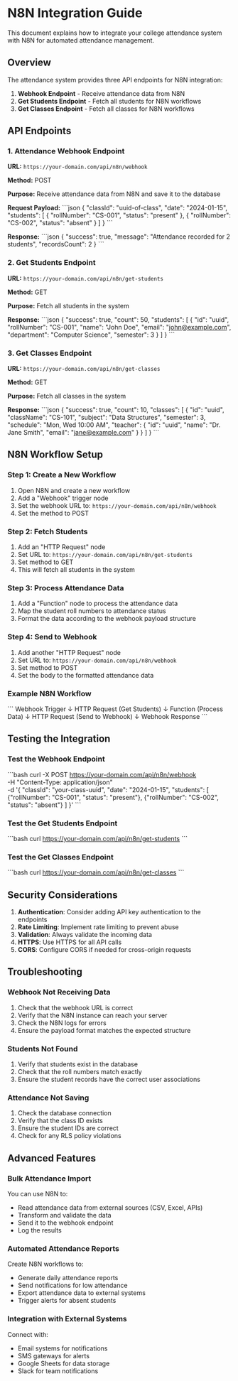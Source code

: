 # N8N Integration Guide

This document explains how to integrate your college attendance system with N8N for automated attendance management.

## Overview

The attendance system provides three API endpoints for N8N integration:

1. **Webhook Endpoint** - Receive attendance data from N8N
2. **Get Students Endpoint** - Fetch all students for N8N workflows
3. **Get Classes Endpoint** - Fetch all classes for N8N workflows

## API Endpoints

### 1. Attendance Webhook Endpoint

**URL:** `https://your-domain.com/api/n8n/webhook`

**Method:** POST

**Purpose:** Receive attendance data from N8N and save it to the database

**Request Payload:**
\`\`\`json
{
  "classId": "uuid-of-class",
  "date": "2024-01-15",
  "students": [
    {
      "rollNumber": "CS-001",
      "status": "present"
    },
    {
      "rollNumber": "CS-002",
      "status": "absent"
    }
  ]
}
\`\`\`

**Response:**
\`\`\`json
{
  "success": true,
  "message": "Attendance recorded for 2 students",
  "recordsCount": 2
}
\`\`\`

### 2. Get Students Endpoint

**URL:** `https://your-domain.com/api/n8n/get-students`

**Method:** GET

**Purpose:** Fetch all students in the system

**Response:**
\`\`\`json
{
  "success": true,
  "count": 50,
  "students": [
    {
      "id": "uuid",
      "rollNumber": "CS-001",
      "name": "John Doe",
      "email": "john@example.com",
      "department": "Computer Science",
      "semester": 3
    }
  ]
}
\`\`\`

### 3. Get Classes Endpoint

**URL:** `https://your-domain.com/api/n8n/get-classes`

**Method:** GET

**Purpose:** Fetch all classes in the system

**Response:**
\`\`\`json
{
  "success": true,
  "count": 10,
  "classes": [
    {
      "id": "uuid",
      "className": "CS-101",
      "subject": "Data Structures",
      "semester": 3,
      "schedule": "Mon, Wed 10:00 AM",
      "teacher": {
        "id": "uuid",
        "name": "Dr. Jane Smith",
        "email": "jane@example.com"
      }
    }
  ]
}
\`\`\`

## N8N Workflow Setup

### Step 1: Create a New Workflow

1. Open N8N and create a new workflow
2. Add a "Webhook" trigger node
3. Set the webhook URL to: `https://your-domain.com/api/n8n/webhook`
4. Set the method to POST

### Step 2: Fetch Students

1. Add an "HTTP Request" node
2. Set URL to: `https://your-domain.com/api/n8n/get-students`
3. Set method to GET
4. This will fetch all students in the system

### Step 3: Process Attendance Data

1. Add a "Function" node to process the attendance data
2. Map the student roll numbers to attendance status
3. Format the data according to the webhook payload structure

### Step 4: Send to Webhook

1. Add another "HTTP Request" node
2. Set URL to: `https://your-domain.com/api/n8n/webhook`
3. Set method to POST
4. Set the body to the formatted attendance data

### Example N8N Workflow

\`\`\`
Webhook Trigger
    ↓
HTTP Request (Get Students)
    ↓
Function (Process Data)
    ↓
HTTP Request (Send to Webhook)
    ↓
Webhook Response
\`\`\`

## Testing the Integration

### Test the Webhook Endpoint

\`\`\`bash
curl -X POST https://your-domain.com/api/n8n/webhook \
  -H "Content-Type: application/json" \
  -d '{
    "classId": "your-class-uuid",
    "date": "2024-01-15",
    "students": [
      {"rollNumber": "CS-001", "status": "present"},
      {"rollNumber": "CS-002", "status": "absent"}
    ]
  }'
\`\`\`

### Test the Get Students Endpoint

\`\`\`bash
curl https://your-domain.com/api/n8n/get-students
\`\`\`

### Test the Get Classes Endpoint

\`\`\`bash
curl https://your-domain.com/api/n8n/get-classes
\`\`\`

## Security Considerations

1. **Authentication**: Consider adding API key authentication to the endpoints
2. **Rate Limiting**: Implement rate limiting to prevent abuse
3. **Validation**: Always validate the incoming data
4. **HTTPS**: Use HTTPS for all API calls
5. **CORS**: Configure CORS if needed for cross-origin requests

## Troubleshooting

### Webhook Not Receiving Data

1. Check that the webhook URL is correct
2. Verify that the N8N instance can reach your server
3. Check the N8N logs for errors
4. Ensure the payload format matches the expected structure

### Students Not Found

1. Verify that students exist in the database
2. Check that the roll numbers match exactly
3. Ensure the student records have the correct user associations

### Attendance Not Saving

1. Check the database connection
2. Verify that the class ID exists
3. Ensure the student IDs are correct
4. Check for any RLS policy violations

## Advanced Features

### Bulk Attendance Import

You can use N8N to:
- Read attendance data from external sources (CSV, Excel, APIs)
- Transform and validate the data
- Send it to the webhook endpoint
- Log the results

### Automated Attendance Reports

Create N8N workflows to:
- Generate daily attendance reports
- Send notifications for low attendance
- Export attendance data to external systems
- Trigger alerts for absent students

### Integration with External Systems

Connect with:
- Email systems for notifications
- SMS gateways for alerts
- Google Sheets for data storage
- Slack for team notifications
